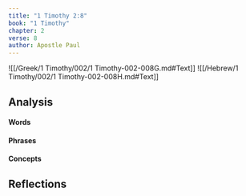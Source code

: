 ```yaml
---
title: "1 Timothy 2:8"
book: "1 Timothy"
chapter: 2
verse: 8
author: Apostle Paul
---
```

![[/Greek/1 Timothy/002/1 Timothy-002-008G.md#Text]]
![[/Hebrew/1 Timothy/002/1 Timothy-002-008H.md#Text]]

## Analysis

#### Words

#### Phrases

#### Concepts

## Reflections
